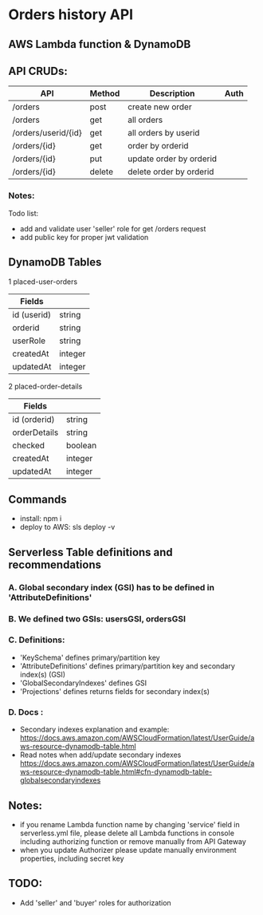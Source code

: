 # Orders history API

## AWS Lambda function & DynamoDB

## API CRUDs:
| API    |  Method | Description | Auth |
|-----------|---|---|---|
| /orders | post | create new order |
| /orders | get | all orders |
| /orders/userid/{id} | get | all orders by userid |
| /orders/{id} | get | order by orderid |
| /orders/{id} | put | update order by orderid |
| /orders/{id} | delete | delete order by orderid |

### Notes:
Todo list:
* add and validate user 'seller' role for get /orders request
* add public key for proper jwt validation

## DynamoDB Tables

1 placed-user-orders

| Fields    |   |
|-----------|---|
| id (userid)   | string   |
| orderid   |  string |
| userRole   |  string |
| createdAt   |  integer |
| updatedAt   |  integer |

2  placed-order-details

| Fields    |   |
|-----------|---|
| id (orderid)  |  string |
| orderDetails   |  string |
| checked   | boolean  |
| createdAt   | integer  |
| updatedAt   |  integer |

## Commands
- install: npm i
- deploy to AWS: sls deploy -v
 
## Serverless Table definitions and recommendations
### A. Global secondary index (GSI) has to be defined in 'AttributeDefinitions'
### B. We defined two GSIs: usersGSI, ordersGSI
### C. Definitions:
- 'KeySchema' defines primary/partition key
- 'AttributeDefinitions' defines primary/partition key and secondary index(s) (GSI)
- 'GlobalSecondaryIndexes' defines GSI
- 'Projections' defines returns fields for secondary index(s)

### D. Docs : 
- Secondary indexes explanation and example: https://docs.aws.amazon.com/AWSCloudFormation/latest/UserGuide/aws-resource-dynamodb-table.html
- Read notes when add/update secondary indexes https://docs.aws.amazon.com/AWSCloudFormation/latest/UserGuide/aws-resource-dynamodb-table.html#cfn-dynamodb-table-globalsecondaryindexes

## Notes:
- if you rename Lambda function name by changing 'service' field in serverless.yml file, please delete all Lambda functions in console including authorizing function or remove manually from API Gateway 
- when you update Authorizer please update manually environment properties, including secret key 
## TODO:
 - Add 'seller' and 'buyer' roles for authorization
